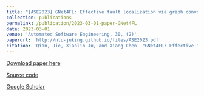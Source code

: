 ```yaml
---
title: "[ASE2023] GNet4FL: Effective fault localization via graph convolutional neural network"
collection: publications
permalink: /publication/2023-03-01-paper-GNet4FL
date: 2023-03-01
venue: 'Automated Software Engineering. 30, (2)'
paperurl: 'http://ntu-juking.github.io/files/ASE2023.pdf'
citation: 'Qian, Jie, Xiaolin Ju, and Xiang Chen. "GNet4FL: Effective fault localization via graph convolutional neural network." Automated Software Engineering, 30, (2) 2023: 1--16.'
---
```


[Download paper here](http://ntu-juking.github.io/files/ASE2023.pdf)

[Source code](https://github.com/humorrr/GNet4FL)

[Google Scholar](https://scholar.google.com/scholar?hl=en&as_sdt=0%2C5&q=GNet4FL%3A+effective+fault+localization+via+graph+convolutional+neural+network&btnG=)
